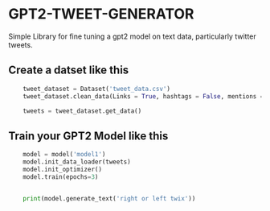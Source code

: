 # GPT2-TWEET-GENERATOR

Simple Library for fine tuning a gpt2 model on text data, particularly twitter tweets.

## Create a datset like this

```python
    tweet_dataset = Dataset('tweet_data.csv')
    tweet_dataset.clean_data(Links = True, hashtags = False, mentions = False)

    tweets = tweet_dataset.get_data()
```

## Train your GPT2 Model like this

```python
    model = model('model1')
    model.init_data_loader(tweets)
    model.init_optimizer()
    model.train(epochs=3)


    print(model.generate_text('right or left twix'))
```
